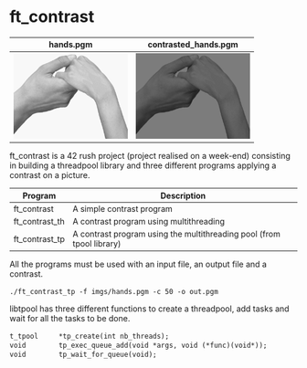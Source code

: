 # ft_contrast
hands.pgm             |  contrasted_hands.pgm
:-------------------------:|:-------------------------:
<img src="imgs/hands.png" alt="drawing" width="200"/>  |  <img src="imgs/contrasted_hands.png" alt="drawing" width="200"/>

ft_contrast is a 42 rush project (project realised on a week-end) consisting in building a threadpool library and three different programs applying a contrast on a picture.

| Program   | Description |
| -------- | -------------- |
| ft_contrast  | A simple contrast program             |
| ft_contrast_th  | A contrast program using multithreading             |
| ft_contrast_tp  | A contrast program using the multithreading pool (from tpool library)            |

All the programs must be used with an input file, an output file and a contrast.

```
./ft_contrast_tp -f imgs/hands.pgm -c 50 -o out.pgm
```

libtpool has three different functions to create a threadpool, add tasks and wait for all the tasks to be done.

```
t_tpool		*tp_create(int nb_threads);
void		tp_exec_queue_add(void *args, void (*func)(void*));
void		tp_wait_for_queue(void);
```
